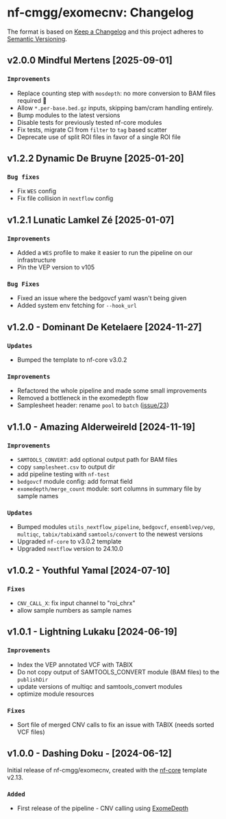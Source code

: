 # nf-cmgg/exomecnv: Changelog

The format is based on [Keep a Changelog](https://keepachangelog.com/en/1.0.0/)
and this project adheres to [Semantic Versioning](https://semver.org/spec/v2.0.0.html).

## v2.0.0 Mindful Mertens [2025-09-01]

### `Improvements`

- Replace counting step with `mosdepth`: no more conversion to BAM files required :rocket:
- Allow `*.per-base.bed.gz` inputs, skipping bam/cram handling entirely.
- Bump modules to the latest versions
- Disable tests for previously tested nf-core modules
- Fix tests, migrate CI from `filter` to `tag` based scatter
- Deprecate use of split ROI files in favor of a single ROI file

## v1.2.2 Dynamic De Bruyne [2025-01-20]

### `Bug fixes`

- Fix `WES` config
- Fix file collision in `nextflow` config

## v1.2.1 Lunatic Lamkel Zé [2025-01-07]

### `Improvements`

- Added a `WES` profile to make it easier to run the pipeline on our infrastructure
- Pin the VEP version to v105

### `Bug Fixes`

- Fixed an issue where the bedgovcf yaml wasn't being given
- Added system env fetching for `--hook_url`

## v1.2.0 - Dominant De Ketelaere [2024-11-27]

### `Updates`

- Bumped the template to nf-core v3.0.2

### `Improvements`

- Refactored the whole pipeline and made some small improvements
- Removed a bottleneck in the exomedepth flow
- Samplesheet header: rename `pool` to `batch` ([issue/23](https://github.com/nf-cmgg/exomecnv/issues/23))

## v1.1.0 - Amazing Alderweireld [2024-11-19]

### `Improvements`

- `SAMTOOLS_CONVERT`: add optional output path for BAM files
- copy `samplesheet.csv` to output dir
- add pipeline testing with `nf-test`
- `bedgovcf` module config: add format field
- `exomedepth/merge_count` module: sort columns in summary file by sample names

### `Updates`

- Bumped modules `utils_nextflow_pipeline`, `bedgovcf`, `ensemblvep/vep`, `multiqc`, `tabix/tabix`and `samtools/convert` to the newest versions
- Upgraded `nf-core` to v3.0.2 template
- Upgraded `nextflow` version to 24.10.0

## v1.0.2 - Youthful Yamal [2024-07-10]

### `Fixes`

- `CNV_CALL_X`: fix input channel to "roi_chrx"
- allow sample numbers as sample names

## v1.0.1 - Lightning Lukaku [2024-06-19]

### `Improvements`

- Index the VEP annotated VCF with TABIX
- Do not copy output of SAMTOOLS_CONVERT module (BAM files) to the `publishDir`
- update versions of multiqc and samtools_convert modules
- optimize module resources

### `Fixes`

- Sort file of merged CNV calls to fix an issue with TABIX (needs sorted VCF files)

## v1.0.0 - Dashing Doku - [2024-06-12]

Initial release of nf-cmgg/exomecnv, created with the [nf-core](https://nf-co.re/) template v2.13.

### `Added`

- First release of the pipeline - CNV calling using [ExomeDepth](https://github.com/vplagnol/ExomeDepth)
